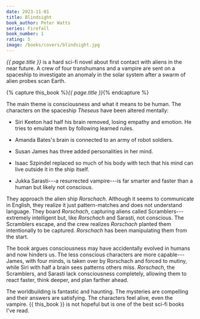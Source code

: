 ```yaml
---
date: 2023-11-01
title: Blindsight
book_author: Peter Watts
series: Firefall
book_number: 1
rating: 5
image: /books/covers/blindsight.jpg
---
```


<cite class="book-title">{{ page.title }}</cite> is a hard sci-fi novel about
first contact with aliens in the near future. A crew of four transhumans and a
vampire are sent on a spaceship to investigate an anomaly in the solar system
after a swarm of alien probes scan Earth.

{% capture this_book %}<cite class="book-title">{{ page.title }}</cite>{% endcapture %}

The main theme is consciousness and what it means to be human. The characters
on the spaceship _Theseus_ have been altered mentally:

- Siri Keeton had half his brain removed, losing empathy and emotion. He tries
  to emulate them by following learned rules.
  

- Amanda Bates's brain is connected to an army of robot soldiers.

- Susan James has three added personalities in her mind.

- Isaac Szpindel replaced so much of his body with tech that his mind can live
  outside it in the ship itself.

- Jukka Sarasti---a resurrected vampire---is far smarter and faster than a
  human but likely not conscious.

They approach the alien ship _Rorschach_. Although it seems to communicate in
English, they realize it just pattern-matches and does not understand
language. They board _Rorschach_, capturing aliens called
Scramblers---extremely intelligent but, like _Rorschach_ and Sarasti, not
conscious. The Scramblers escape, and the crew realizes _Rorschach_ planted
them intentionally to be captured. _Rorschach_ has been manipulating them from
the start.

The book argues consciousness may have accidentally evolved in humans and now
hinders us. The less conscious characters are more capable---James, with four
minds, is taken over by Rorschach and forced to mutiny, while Siri with half a
brain sees patterns others miss. _Rorschach_, the Scramblers, and Sarasti lack
consciousness completely, allowing them to react faster, think deeper, and
plan farther ahead.

The worldbuilding is fantastic and haunting. The mysteries are compelling and
their answers are satisfying. The characters feel alive, even the vampire. {{
this_book }} is not hopeful but is one of the best sci-fi books I've read.
